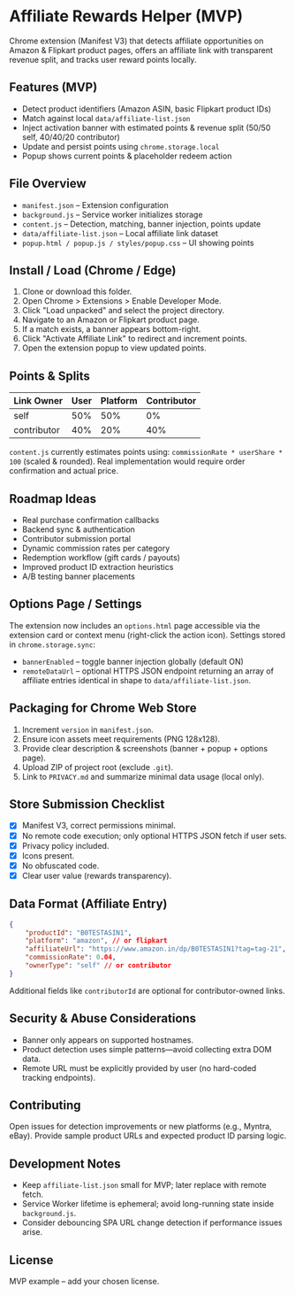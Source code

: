 # Affiliate Rewards Helper (MVP)

Chrome extension (Manifest V3) that detects affiliate opportunities on Amazon & Flipkart product pages, offers an affiliate link with transparent revenue split, and tracks user reward points locally.

## Features (MVP)
- Detect product identifiers (Amazon ASIN, basic Flipkart product IDs)
- Match against local `data/affiliate-list.json`
- Inject activation banner with estimated points & revenue split (50/50 self, 40/40/20 contributor)
- Update and persist points using `chrome.storage.local`
- Popup shows current points & placeholder redeem action

## File Overview
- `manifest.json` – Extension configuration
- `background.js` – Service worker initializes storage
- `content.js` – Detection, matching, banner injection, points update
- `data/affiliate-list.json` – Local affiliate link dataset
- `popup.html / popup.js / styles/popup.css` – UI showing points

## Install / Load (Chrome / Edge)
1. Clone or download this folder.
2. Open Chrome > Extensions > Enable Developer Mode.
3. Click "Load unpacked" and select the project directory.
4. Navigate to an Amazon or Flipkart product page.
5. If a match exists, a banner appears bottom-right.
6. Click "Activate Affiliate Link" to redirect and increment points.
7. Open the extension popup to view updated points.

## Points & Splits
| Link Owner       | User | Platform | Contributor |
|------------------|------|----------|-------------|
| self             | 50%  | 50%      | 0%          |
| contributor      | 40%  | 20%      | 40%         |

`content.js` currently estimates points using: `commissionRate * userShare * 100` (scaled & rounded). Real implementation would require order confirmation and actual price.

## Roadmap Ideas
- Real purchase confirmation callbacks
- Backend sync & authentication
- Contributor submission portal
- Dynamic commission rates per category
- Redemption workflow (gift cards / payouts)
- Improved product ID extraction heuristics
- A/B testing banner placements

## Options Page / Settings
The extension now includes an `options.html` page accessible via the extension card or context menu (right-click the action icon). Settings stored in `chrome.storage.sync`:
- `bannerEnabled` – toggle banner injection globally (default ON)
- `remoteDataUrl` – optional HTTPS JSON endpoint returning an array of affiliate entries identical in shape to `data/affiliate-list.json`.

## Packaging for Chrome Web Store
1. Increment `version` in `manifest.json`.
2. Ensure icon assets meet requirements (PNG 128x128).
3. Provide clear description & screenshots (banner + popup + options page).
4. Upload ZIP of project root (exclude `.git`).
5. Link to `PRIVACY.md` and summarize minimal data usage (local only).

## Store Submission Checklist
- [x] Manifest V3, correct permissions minimal.
- [x] No remote code execution; only optional HTTPS JSON fetch if user sets.
- [x] Privacy policy included.
- [x] Icons present.
- [x] No obfuscated code.
- [x] Clear user value (rewards transparency).

## Data Format (Affiliate Entry)
```json
{
	"productId": "B0TESTASIN1",
	"platform": "amazon", // or flipkart
	"affiliateUrl": "https://www.amazon.in/dp/B0TESTASIN1?tag=tag-21",
	"commissionRate": 0.04,
	"ownerType": "self" // or contributor
}
```

Additional fields like `contributorId` are optional for contributor-owned links.

## Security & Abuse Considerations
- Banner only appears on supported hostnames.
- Product detection uses simple patterns—avoid collecting extra DOM data.
- Remote URL must be explicitly provided by user (no hard-coded tracking endpoints).

## Contributing
Open issues for detection improvements or new platforms (e.g., Myntra, eBay). Provide sample product URLs and expected product ID parsing logic.

## Development Notes
- Keep `affiliate-list.json` small for MVP; later replace with remote fetch.
- Service Worker lifetime is ephemeral; avoid long-running state inside `background.js`.
- Consider debouncing SPA URL change detection if performance issues arise.

## License
MVP example – add your chosen license.
